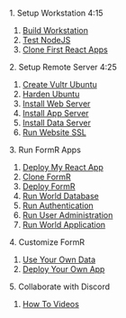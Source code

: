 
<!-- <h>[Introduction                ](/_home.md.md)
-->

<h>1. Setup Workstation 4:15</h>
 1. [Build Workstation        	](/Setup/fr0101_Setup-Developer-Workstation.md)  
 2. [Test NodeJS	        	](/Setup/fr0102_Test-Node.md)             
 3. [Clone First React Apps 	](/Setup/fr0102_First-React-Apps.md)             

<h>2. Setup Remote Server 4:25</h>
 1. [Create Vultr Ubuntu        ](/Setup/fr0301_Setup-Vultr-Ubuntu.md)
 2. [Harden Ubuntu              ](/Setup/fr0302_Setup-Hardening-Ubuntu.md)
 3. [Install Web Server         ](/Setup/fr0303_Setup-Web-Server-Ubuntu.md)
 4. [Install App Server         ](/Setup/fr0304_Setup-App-Server-Ubuntu.md)
 5. [Install Data Server        ](/Setup/fr0305_Setup-Data-Server-Ubuntu.md)
 6. [Run Website SSL            ](/Setup/fr0306_Setup-Website-SSL-Ubuntu.md)

<h>3. Run FormR Apps</h>
 1. [Deploy My React App        ](/FormR/fr0401_Deploy-My-React-App.md)
 2. [Clone FormR                ](/FormR/fr0401_Clone-FormR.md)	
 3. [Deploy FormR               ](/FormR/fr0401_Deploy-FormR.md)
 4. [Run World Database         ](/FormR/fr0401_World-Database.md)
 5. [Run Authentication         ](/FormR/fr0402_Authentication.md)
 6. [Run User Administration    ](/FormR/fr0403_User-Administration.md)
 7. [Run World Application      ](/FormR/fr0404_Complete-World-Application.md)

<h>4. Customize FormR</h>
 1. [Use Your Own Data          ](/FormR/fr0501_Use-Your_Qwn_Data.md)
 2. [Deploy Your Own App        ](/FormR/fr0501_Deploy-Your-Own-App.md)

<h>5. Collaborate with Discord</h>
 1. [How To Videos              ](/Discord/fr0601_Video-Carousel.md)

